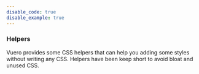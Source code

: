 ```yaml
---
disable_code: true
disable_example: true
---
```


### Helpers

Vuero provides some CSS helpers that can help you adding some styles without
writing any CSS. Helpers have been keep short to avoid bloat and unused CSS.

